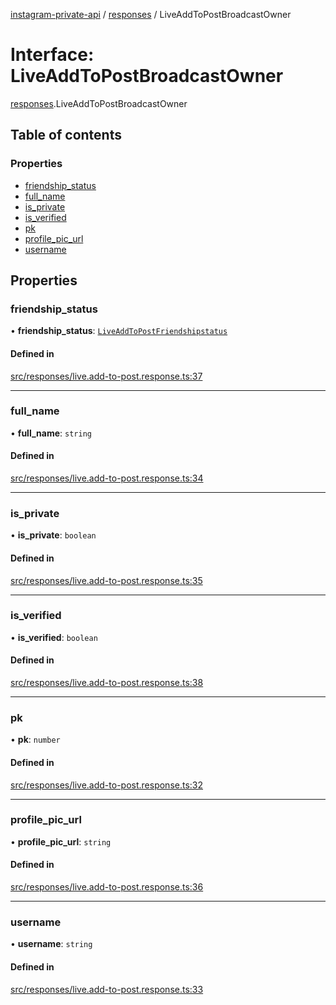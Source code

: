 [instagram-private-api](../../README.md) / [responses](../../modules/responses.md) / LiveAddToPostBroadcastOwner

# Interface: LiveAddToPostBroadcastOwner

[responses](../../modules/responses.md).LiveAddToPostBroadcastOwner

## Table of contents

### Properties

- [friendship\_status](LiveAddToPostBroadcastOwner.md#friendship_status)
- [full\_name](LiveAddToPostBroadcastOwner.md#full_name)
- [is\_private](LiveAddToPostBroadcastOwner.md#is_private)
- [is\_verified](LiveAddToPostBroadcastOwner.md#is_verified)
- [pk](LiveAddToPostBroadcastOwner.md#pk)
- [profile\_pic\_url](LiveAddToPostBroadcastOwner.md#profile_pic_url)
- [username](LiveAddToPostBroadcastOwner.md#username)

## Properties

### friendship\_status

• **friendship\_status**: [`LiveAddToPostFriendshipstatus`](LiveAddToPostFriendshipstatus.md)

#### Defined in

[src/responses/live.add-to-post.response.ts:37](https://github.com/Nerixyz/instagram-private-api/blob/b3351b9/src/responses/live.add-to-post.response.ts#L37)

___

### full\_name

• **full\_name**: `string`

#### Defined in

[src/responses/live.add-to-post.response.ts:34](https://github.com/Nerixyz/instagram-private-api/blob/b3351b9/src/responses/live.add-to-post.response.ts#L34)

___

### is\_private

• **is\_private**: `boolean`

#### Defined in

[src/responses/live.add-to-post.response.ts:35](https://github.com/Nerixyz/instagram-private-api/blob/b3351b9/src/responses/live.add-to-post.response.ts#L35)

___

### is\_verified

• **is\_verified**: `boolean`

#### Defined in

[src/responses/live.add-to-post.response.ts:38](https://github.com/Nerixyz/instagram-private-api/blob/b3351b9/src/responses/live.add-to-post.response.ts#L38)

___

### pk

• **pk**: `number`

#### Defined in

[src/responses/live.add-to-post.response.ts:32](https://github.com/Nerixyz/instagram-private-api/blob/b3351b9/src/responses/live.add-to-post.response.ts#L32)

___

### profile\_pic\_url

• **profile\_pic\_url**: `string`

#### Defined in

[src/responses/live.add-to-post.response.ts:36](https://github.com/Nerixyz/instagram-private-api/blob/b3351b9/src/responses/live.add-to-post.response.ts#L36)

___

### username

• **username**: `string`

#### Defined in

[src/responses/live.add-to-post.response.ts:33](https://github.com/Nerixyz/instagram-private-api/blob/b3351b9/src/responses/live.add-to-post.response.ts#L33)

